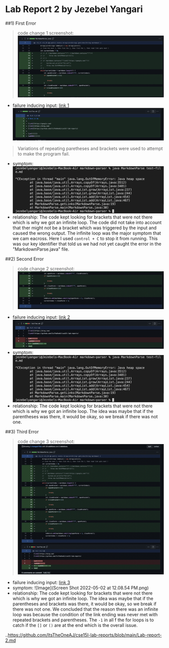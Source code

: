 # Lab Report 2 by Jezebel Yangari

##1) First Error
> code change 1 screenshot: 
![Image](full_lab2_1.png)
- failure inducing input: [link 1](https://github.com/ItsTheOneAJ/markdown-parser/blob/main/testTwo-copy.md)
![Image](full_lab2_4.png)
> Variations of repeating paretheses and brackets were used to attempt to make the program fail.
- symptom: ![Image](lab2_infiniteloop.png)
- relationship: The code kept looking for brackets that were not there which is why we got an infinite loop. The code did not take into account that ther might not be a bracket which was triggered by the input and caused the wrong output. The infinite loop was the major symptom that we cam eacross. Here I used `control + C` to stop it from running. This was our key identifier that told us we had not yet caught the error in the "MarkdownParse.java" file.

##2) Second Error
> code change 2 screenshot: 
![Image](full_lab2_2.png)
- failure inducing input: [link 2](https://github.com/ItsTheOneAJ/markdown-parser/blob/main/testTwo-copy.md)
![Image](full_lab2_3.png)
- symptom: ![Image](lab2_infiniteloop.png)
- relationship: The code kept looking for brackets that were not there which is why we got an infinite loop. The idea was maybe that if the parentheses was there, it would be okay, so we break if there was not one. 

##3) Third Error
> code change 3 screenshot: 
![Image](full_lab2.png)
- failure inducing input: [link 3](https://github.com/ItsTheOneAJ/markdown-parser/blob/da4b5aab32b90e930e8210f631aabaf29147fe53/testTwo.md)
- symptom: ![Image](Screen Shot 2022-05-02 at 12.08.54 PM.png)
- relationship: The code kept looking for brackets that were not there which is why we got an infinite loop. The idea was maybe that if the parentheses and brackets was there, it would be okay, so we break if there was not one. We concluded that the reason there was an infinite loop was because the condition of the link ending was never met with repeated brackets and parentheses. The `-1` in all f the for loops is to catch if the `[]` or `()` are at the end which is the overall issue.



..https://github.com/ItsTheOneAJ/cse15l-lab-reports/blob/main/Lab-report-2.md

